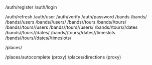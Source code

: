 /auth/register
/auth/login
<!-- /auth/logout -->
/auth/refresh
/auth/user
/auth/verify
/auth/password
/bands
/bands/<pk>
/bands/<pk>/users
/bands/<pk>/users/<pk>
/bands/<pk>/tours
/bands/<pk>/tours/<pk>
/bands/<pk>/tours/<pk>/users
/bands/<pk>/tours/<pk>/users/<pk>
/bands/<pk>/tours/<pk>/dates
/bands/<pk>/tours/<pk>/dates/<pk>
/bands/<pk>/tours/<pk>/dates/<pk>/timeslots
/bands/<pk>/tours/<pk>/dates/<pk>/timeslots/<pk>
<!-- /bands/<pk>/tours/<pk>/dates/<pk>/prospects -->
<!-- /bands/<pk>/tours/<pk>/dates/<pk>/prospects/<pk> -->
<!-- /bands/<pk>/tours/<pk>/dates/<pk>/prospects/<pk>/notes -->
<!-- /bands/<pk>/tours/<pk>/dates/<pk>/prospects/<pk>/notes/<pk> -->
<!-- /bands/<pk>/tours/<pk>/dates/<pk>/contacts -->
<!-- /bands/<pk>/tours/<pk>/dates/<pk>/contacts/<pk> -->
<!-- /contacts -->
<!-- /contacts/<pk> -->
/places/<pk>
<!-- /places/<pk>/contacts -->
<!-- /places/<pk>/commments -->
<!-- /places/<pk>/commments/<pk> -->
/places/autocomplete (proxy)
/places/directions (proxy)
